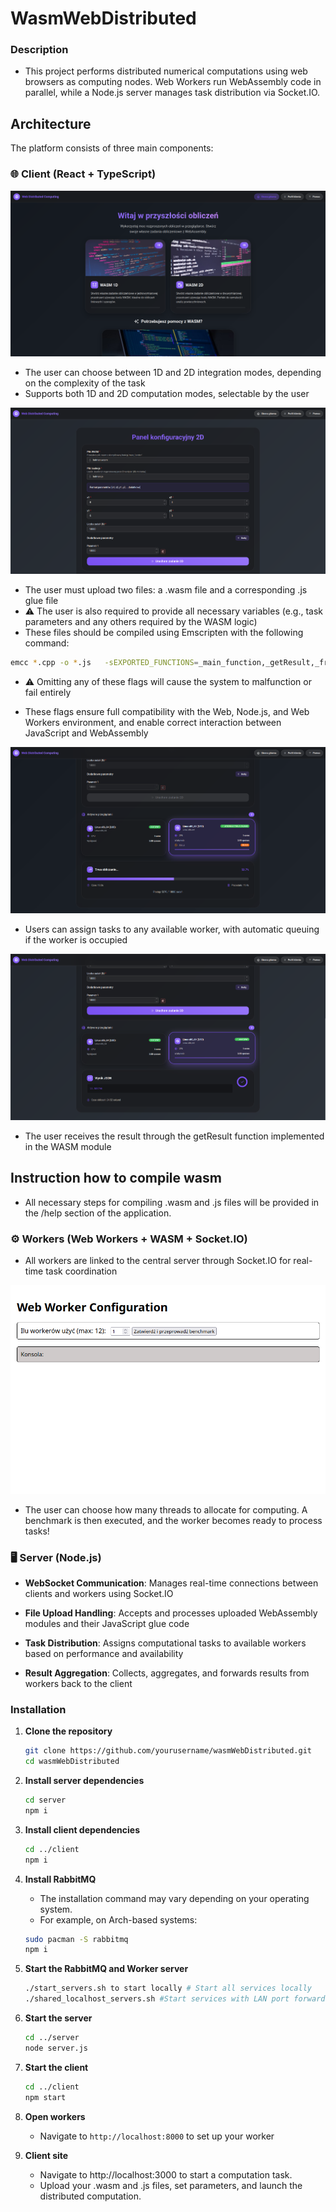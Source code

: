 # WasmWebDistributed

### Description
- This project performs distributed numerical computations using web browsers as computing nodes. Web Workers run WebAssembly code in parallel, while a Node.js server manages task distribution via Socket.IO.

## Architecture

The platform consists of three main components:

### 🌐 Client (React + TypeScript)

![](/images/image.png)

- The user can choose between 1D and 2D integration modes, depending on the complexity of the task
- Supports both 1D and 2D computation modes, selectable by the user

![](/images/image-1.png)

- The user must upload two files: a .wasm file and a corresponding .js glue file
- ⚠️ The user is also required to provide all necessary variables (e.g., task parameters and any others required by the WASM logic)
- These files should be compiled using Emscripten with the following command:
```bash
emcc *.cpp -o *.js   -sEXPORTED_FUNCTIONS=_main_function,_getResult,_freeResult,_malloc,_free   -sEXPORTED_RUNTIME_METHODS=ccall,cwrap,setValue,getValue,UTF8ToString   -sENVIRONMENT=web,node,worker   -sMODULARIZE=1   -sEXPORT_NAME="Module"   -sALLOW_MEMORY_GROWTH=1   -sINITIAL_MEMORY=67108864
```
- ⚠️ Omitting any of these flags will cause the system to malfunction or fail entirely

- These flags ensure full compatibility with the Web, Node.js, and Web Workers environment, and enable correct interaction between JavaScript and WebAssembly

![alt text](/images/image-2.png)

- Users can assign tasks to any available worker, with automatic queuing if the worker is occupied

![alt text](/images/image-3.png)

- The user receives the result through the getResult function implemented in the WASM module

## Instruction how to compile wasm
- All necessary steps for compiling .wasm and .js files will be provided in the /help section of the application.

### ⚙️ Workers (Web Workers + WASM + Socket.IO)

- All workers are linked to the central server through Socket.IO for real-time task coordination

![alt text](/images/image-4.png)

- The user can choose how many threads to allocate for computing. A benchmark is then executed, and the worker becomes ready to process tasks!

### 🖥️ Server (Node.js)

- **WebSocket Communication**: Manages real-time connections between clients and workers using Socket.IO

- **File Upload Handling**: Accepts and processes uploaded WebAssembly modules and their JavaScript glue code

- **Task Distribution**: Assigns computational tasks to available workers based on performance and availability

- **Result Aggregation**: Collects, aggregates, and forwards results from workers back to the client

### Installation

1. **Clone the repository**
    ```bash
    git clone https://github.com/yourusername/wasmWebDistributed.git
    cd wasmWebDistributed
    ```

2. **Install server dependencies**
    ```bash
    cd server
    npm i
   ```

3. **Install client dependencies**
    ```bash
    cd ../client
    npm i
    ```

4. **Install RabbitMQ**
    - The installation command may vary depending on your operating system.
    - For example, on Arch-based systems:
    ```bash
    sudo pacman -S rabbitmq
    npm i
    ```

5. **Start the RabbitMQ and Worker server**
    ```bash
    ./start_servers.sh to start locally # Start all services locally
    ./shared_localhost_servers.sh #Start services with LAN port forwarding
    ```

6. **Start the server**
    ```bash
    cd ../server
    node server.js
    ```

7. **Start the client**
    ```bash
    cd ../client
    npm start
    ```

8. **Open workers**
    - Navigate to `http://localhost:8000` to set up your worker

9. **Client site**
    - Navigate to http://localhost:3000 to start a computation task.
    - Upload your .wasm and .js files, set parameters, and launch the distributed computation.